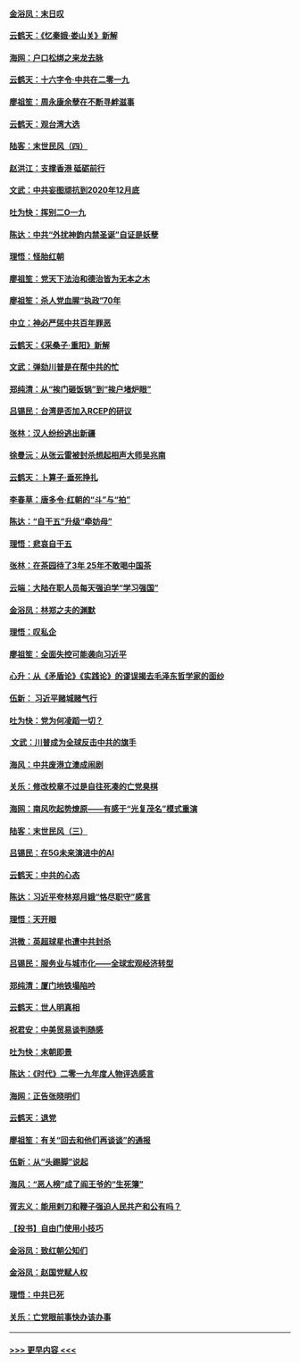 #### [金浴凤：末日叹](../pages/nsc993/n11752359.md?t=12301101) 
#### [云鹤天：《忆秦娥‧娄山关》新解](../pages/nsc993/n11752348.md?t=12301101) 
#### [海网：户口松绑之来龙去脉](../pages/nsc993/n11752328.md?t=12301101) 
#### [云鹤天：十六字令‧中共在二零一九](../pages/nsc993/n11752305.md?t=12301101) 
#### [廖祖笙：周永康余孽在不断寻衅滋事](../pages/nsc993/n11751013.md?t=12301101) 
#### [云鹤天：观台湾大选](../pages/nsc993/n11751007.md?t=12301101) 
#### [陆客：末世民风（四）](../pages/nsc993/n11749203.md?t=12301101) 
#### [赵洪江：支撑香港 砥砺前行](../pages/nsc993/n11748482.md?t=12301101) 
#### [文武：中共妄图顽抗到2020年12月底](../pages/nsc993/n11748446.md?t=12301101) 
#### [吐为快：挥别二O一九](../pages/nsc993/n11748411.md?t=12301101) 
#### [陈达：中共“外扰神韵内禁圣诞”自证是妖孽](../pages/nsc993/n11748226.md?t=12301101) 
#### [理悟：怪胎红朝](../pages/nsc993/n11748206.md?t=12301101) 
#### [廖祖笙：党天下法治和德治皆为无本之木](../pages/nsc993/n11748135.md?t=12301101) 
#### [廖祖笙：杀人党血腥“执政”70年](../pages/nsc993/n11745144.md?t=12301101) 
#### [中立：神必严惩中共百年罪恶](../pages/nsc993/n11744970.md?t=12301101) 
#### [云鹤天：《采桑子‧重阳》新解](../pages/nsc993/n11744948.md?t=12301101) 
#### [文武：弹劾川普是在帮中共的忙](../pages/nsc993/n11744758.md?t=12301101) 
#### [郑纯清：从“挨门砸饭锅”到“挨户堵炉眼”](../pages/nsc993/n11744745.md?t=12301101) 
#### [吕锡民：台湾是否加入RCEP的研议](../pages/nsc993/n11744701.md?t=12301101) 
#### [张林：汉人纷纷逃出新疆](../pages/nsc993/n11743530.md?t=12301101) 
#### [徐曼沅：从张云雷被封杀想起相声大师吴兆南](../pages/nsc993/n11741816.md?t=12301101) 
#### [云鹤天：卜算子‧垂死挣扎](../pages/nsc993/n11739956.md?t=12301101) 
#### [李春草：唐多令‧红朝的“斗”与“拍”](../pages/nsc993/n11739830.md?t=12301101) 
#### [陈达：“自干五”升级“牵妨母”](../pages/nsc993/n11739724.md?t=12301101) 
#### [理悟：悲哀自干五](../pages/nsc993/n11739547.md?t=12301101) 
#### [张林：在茶园待了3年 25年不敢喝中国茶](../pages/nsc993/n11739240.md?t=12301101) 
#### [云端：大陆在职人员每天强迫学“学习强国”](../pages/nsc993/n11738735.md?t=12301101) 
#### [金浴凤：林郑之夫的渊默](../pages/nsc993/n11737735.md?t=12301101) 
#### [理悟：叹私企](../pages/nsc993/n11737715.md?t=12301101) 
#### [廖祖笙：全面失控可能袭向习近平](../pages/nsc993/n11737704.md?t=12301101) 
#### [心升：从《矛盾论》《实践论》的谬误揭去毛泽东哲学家的面纱](../pages/nsc993/n11736962.md?t=12301101) 
#### [伍新： 习近平赌城赌气行](../pages/nsc993/n11736929.md?t=12301101) 
#### [吐为快：党为何凌蹈一切？](../pages/nsc993/n11736915.md?t=12301101) 
#### [ 文武：川普成为全球反击中共的旗手](../pages/nsc993/n11736882.md?t=12301101) 
#### [海风：中共废港立澳成闹剧](../pages/nsc993/n11735857.md?t=12301101) 
#### [关乐：修改校章不过是自往死凑的亡党臭棋](../pages/nsc993/n11735097.md?t=12301101) 
#### [海网：南风吹起势燎原——有感于“光复茂名”模式重演](../pages/nsc993/n11732308.md?t=12301101) 
#### [陆客：末世民风（三）](../pages/nsc993/n11732211.md?t=12301101) 
#### [吕锡民：在5G未来演进中的AI](../pages/nsc993/n11730010.md?t=12301101) 
#### [云鹤天：中共的心态](../pages/nsc993/n11729906.md?t=12301101) 
#### [陈达：习近平夸林郑月娥“恪尽职守”感言](../pages/nsc993/n11729881.md?t=12301101) 
#### [理悟：天开眼](../pages/nsc993/n11729699.md?t=12301101) 
#### [洪微：英超球星也遭中共封杀](../pages/nsc993/n11727243.md?t=12301101) 
#### [吕锡民：服务业与城市化——全球宏观经济转型](../pages/nsc993/n11725845.md?t=12301101) 
#### [郑纯清：厦门地铁塌陷吟](../pages/nsc993/n11725813.md?t=12301101) 
#### [云鹤天：世人明真相](../pages/nsc993/n11725621.md?t=12301101) 
#### [祝君安：中美贸易谈判随感](../pages/nsc993/n11725609.md?t=12301101) 
#### [吐为快：末朝即景](../pages/nsc993/n11723365.md?t=12301101) 
#### [陈达：《时代》二零一九年度人物评选感言](../pages/nsc993/n11723337.md?t=12301101) 
#### [海网：正告张晓明们](../pages/nsc993/n11723228.md?t=12301101) 
#### [云鹤天：退党](../pages/nsc993/n11723056.md?t=12301101) 
#### [廖祖笙：有关“回去和他们再谈谈”的通报](../pages/nsc993/n11722442.md?t=12301101) 
#### [伍新：从“头踢脚”说起](../pages/nsc993/n11722429.md?t=12301101) 
#### [海风：“恶人榜”成了阎王爷的“生死簿”](../pages/nsc993/n11722272.md?t=12301101) 
#### [胥志义：能用剌刀和鞭子强迫人民共产和公有吗？](../pages/nsc993/n11720569.md?t=12301101) 
#### [【投书】自由门使用小技巧](../pages/nsc993/n11720180.md?t=12301101) 
#### [金浴凤：致红朝公知们](../pages/nsc993/n11720563.md?t=12301101) 
#### [金浴凤：赵国党赋人权](../pages/nsc993/n11720533.md?t=12301101) 
#### [理悟：中共已死](../pages/nsc993/n11720233.md?t=12301101) 
#### [关乐：亡党眼前事快办该办事](../pages/nsc993/n11719160.md?t=12301101) 

----
#### [ >>> 更早内容 <<< ](../indexes/nsc993-earlier.md)
